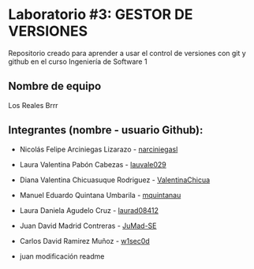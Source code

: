 # Laboratorio #3: GESTOR DE VERSIONES
Repositorio creado para aprender a usar el control de versiones con git y github en el curso Ingeniería de Software 1

## Nombre de equipo
Los Reales Brrr

## Integrantes (nombre - usuario Github):
* Nicolás Felipe Arciniegas Lizarazo - [narciniegasl](https://github.com/narciniegasl)
* Laura Valentina Pabón Cabezas - [lauvale029](https://github.com/lauvale029)
* Diana Valentina Chicuasuque Rodriguez - [ValentinaChicua](https://github.com/ValentinaChicua)
* Manuel Eduardo Quintana Umbarila - [mquintanau](https://github.com/mquintanau)
* Laura Daniela Agudelo Cruz - [laurad08412](https://github.com/laurad08412)
* Juan David Madrid Contreras - [JuMad-SE](https://github.com/JuMad)
* Carlos David Ramirez Muñoz - [w1sec0d](https://github.com/w1sec0d)

* juan modificación readme
